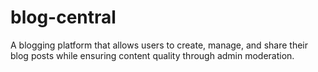 # blog-central
A blogging platform that allows users to create, manage, and share their blog posts while ensuring content quality through admin moderation.
